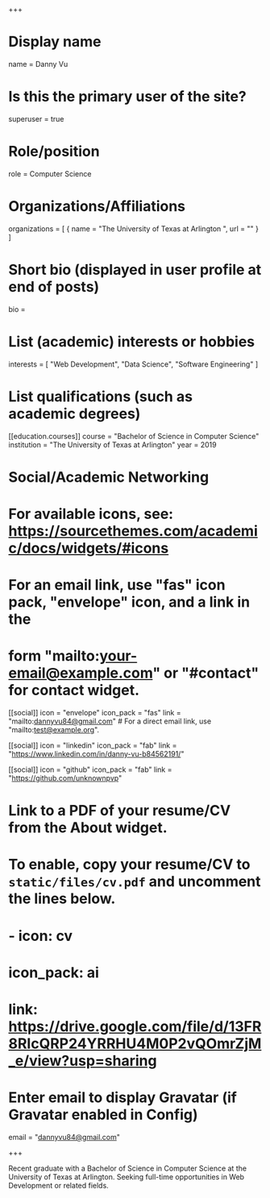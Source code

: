 +++
# Display name
name = Danny Vu

# Is this the primary user of the site?
superuser = true

# Role/position
role = Computer Science

# Organizations/Affiliations
organizations = [ { name = "The University of Texas at Arlington ", url = "" } ]

# Short bio (displayed in user profile at end of posts)
bio =

# List (academic) interests or hobbies
interests = [
  "Web Development",
  "Data Science",
  "Software Engineering"
]

# List qualifications (such as academic degrees)
[[education.courses]]
  course = "Bachelor of Science in Computer Science"
  institution = "The University of Texas at Arlington"
  year = 2019

# Social/Academic Networking
# For available icons, see: https://sourcethemes.com/academic/docs/widgets/#icons
#   For an email link, use "fas" icon pack, "envelope" icon, and a link in the
#   form "mailto:your-email@example.com" or "#contact" for contact widget.

[[social]]
  icon = "envelope"
  icon_pack = "fas"
  link = "mailto:dannyvu84@gmail.com"  # For a direct email link, use "mailto:test@example.org".

[[social]]
  icon = "linkedin"
  icon_pack = "fab"
  link = "https://www.linkedin.com/in/danny-vu-b84562191/"
  
[[social]]
  icon = "github"
  icon_pack = "fab"
  link = "https://github.com/unknownpvp"
  
# Link to a PDF of your resume/CV from the About widget.
# To enable, copy your resume/CV to `static/files/cv.pdf` and uncomment the lines below.  
# - icon: cv
#   icon_pack: ai
#   link: https://drive.google.com/file/d/13FR8RIcQRP24YRRHU4M0P2vQOmrZjM_e/view?usp=sharing

# Enter email to display Gravatar (if Gravatar enabled in Config)
email = "dannyvu84@gmail.com"
   
+++

Recent graduate with a Bachelor of Science in Computer Science at the University of Texas at Arlington. Seeking full-time opportunities in Web Development or related fields.
